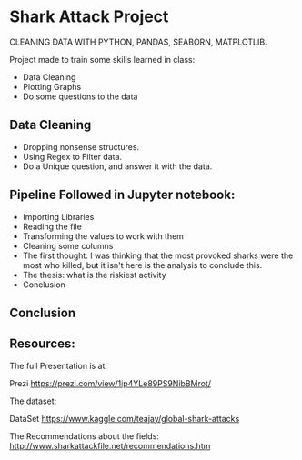 # Shark Attack Project

CLEANING DATA WITH PYTHON, PANDAS, SEABORN, MATPLOTLIB.

Project made to train some skills learned in class:

- Data Cleaning
- Plotting Graphs
- Do some questions to the data

## Data Cleaning

- Dropping nonsense structures.
- Using Regex to Filter data.
- Do a Unique question, and answer it with the data.

## Pipeline Followed in Jupyter notebook:

- Importing Libraries
- Reading the file
- Transforming the values to work with them
- Cleaning some columns
- The first thought: I was thinking that the most provoked sharks were the most who killed, but it isn't here is the analysis to conclude this.
- The thesis: what is the riskiest activity 
- Conclusion 

## Conclusion 


## Resources:


The full Presentation is at:

Prezi <a>https://prezi.com/view/1ip4YLe89PS9NibBMrot/</a>

The dataset:

DataSet <a>https://www.kaggle.com/teajay/global-shark-attacks</a>

The Recommendations about the fields: <a>http://www.sharkattackfile.net/recommendations.htm</a>
